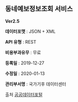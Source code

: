 
## 동네예보정보조회 서비스

**Ver2.5**


**데이터포맷** : JSON + XML


**API 유형** : REST

**비용부과유무** : 무료


**등록일** : 2019-12-27


**수정일** : 2020-01-13

**관리부서명** : 국가기후 데이터센터

출처 [공공데이터포털](https://www.data.go.kr/dataset/15000099/openapi.do)

